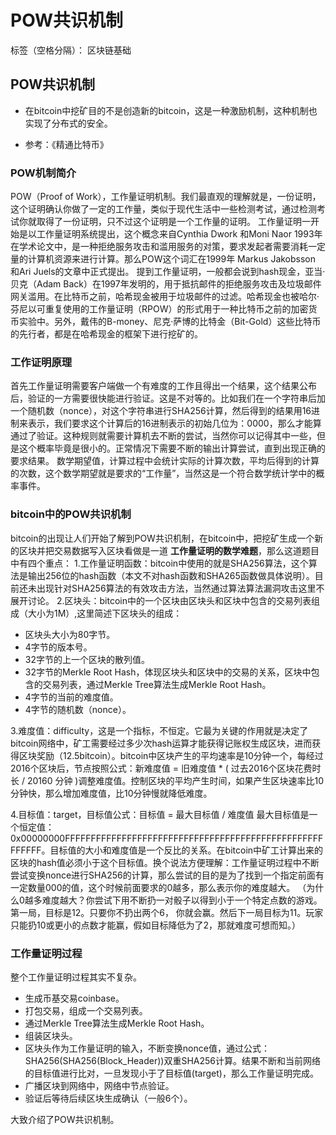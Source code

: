 ﻿# POW共识机制

标签（空格分隔）： 区块链基础

## POW共识机制
* 在bitcoin中挖矿目的不是创造新的bitcoin，这是一种激励机制，这种机制也实现了分布式的安全。

* 参考：《精通比特币》

### POW机制简介
POW（Proof of Work），工作量证明机制。我们最直观的理解就是，一份证明，这个证明确认你做了一定的工作量，类似于现代生活中一些检测考试，通过检测考试你就取得了一份证明，只不过这个证明是一个工作量的证明。
工作量证明一开始是以工作量证明系统提出，这个概念来自Cynthia Dwork 和Moni Naor 1993年在学术论文中，是一种拒绝服务攻击和滥用服务的对策，要求发起者需要消耗一定量的计算机资源来进行计算。那么POW这个词汇在1999年 Markus Jakobsson 和Ari Juels的文章中正式提出。
提到工作量证明，一般都会说到hash现金，亚当·贝克（Adam Back）在1997年发明的，用于抵抗邮件的拒绝服务攻击及垃圾邮件网关滥用。在比特币之前，哈希现金被用于垃圾邮件的过滤。哈希现金也被哈尔·芬尼以可重复使用的工作量证明（RPOW）的形式用于一种比特币之前的加密货币实验中。另外，戴伟的B-money、尼克·萨博的比特金（Bit-Gold）这些比特币的先行者，都是在哈希现金的框架下进行挖矿的。


### 工作证明原理
首先工作量证明需要客户端做一个有难度的工作且得出一个结果，这个结果公布后，验证的一方需要很快能进行验证。这是不对等的。比如我们在一个字符串后加一个随机数（nonce），对这个字符串进行SHA256计算，然后得到的结果用16进制来表示，我们要求这个计算后的16进制表示的初始几位为：0000，那么才能算通过了验证。这种规则就需要计算机去不断的尝试，当然你可以记得其中一些，但是这个概率毕竟是很小的。正常情况下需要不断的输出计算尝试，直到出现正确的要求结果。
数学期望值，计算过程中会统计实际的计算次数，平均后得到的计算的次数，这个数学期望就是要求的“工作量”，当然这是一个符合数学统计学中的概率事件。


### bitcoin中的POW共识机制
bitcoin的出现让人们开始了解到POW共识机制，在bitcoin中，把挖矿生成一个新的区块并把交易数据写入区块看做是一道 **工作量证明的数学难题**，那么这道题目中有四个重点：
1.工作量证明函数：bitcoin中使用的就是SHA256算法，这个算法是输出256位的hash函数（本文不对hash函数和SHA265函数做具体说明）。目前还未出现针对SHA256算法的有效攻击方法，当然通过算法算法漏洞攻击这里不展开讨论。
2.区块头：bitcoin中的一个区块由区块头和区块中包含的交易列表组成（大小为1M）,这里简述下区块头的组成：

* 区块头大小为80字节。
* 4字节的版本号。
* 32字节的上一个区块的散列值。
* 32字节的Merkle Root Hash，体现区块头和区块中的交易的关系，区块中包含的交易列表，通过Merkle  Tree算法生成Merkle Root Hash。
* 4字节的当前的难度值。
* 4字节的随机数（nonce）。

3.难度值：difficulty，这是一个指标，不恒定。它最为关键的作用就是决定了bitcoin网络中，矿工需要经过多少次hash运算才能获得记账权生成区块，进而获得区块奖励（12.5bitcoin）。bitcoin中区块产生的平均速率是10分钟一个，每经过2016个区块后，节点按照公式：新难度值 = 旧难度值 * ( 过去2016个区块花费时长 / 20160 分钟 )调整难度值。控制区块的平均产生时间，如果产生区块速率比10分钟快，那么增加难度值，比10分钟慢就降低难度。

4.目标值：target，目标值公式：目标值 = 最大目标值 / 难度值
最大目标值是一个恒定值：
0x00000000FFFFFFFFFFFFFFFFFFFFFFFFFFFFFFFFFFFFFFFFFFFFFFFFFFFFFFFF。目标值的大小和难度值是一个反比的关系。在bitcoin中矿工计算出来的区块的hash值必须小于这个目标值。换个说法方便理解：工作量证明过程中不断尝试变换nonce进行SHA256的计算，那么尝试的目的是为了找到一个指定前面有一定数量000的值，这个时候前面要求的0越多，那么表示你的难度越大。
（为什么0越多难度越大？你尝试下用不断扔一对骰子以得到小于一个特定点数的游戏。第一局，目标是12。只要你不扔出两个6， 你就会赢。然后下一局目标为11。玩家只能扔10或更小的点数才能赢，假如目标降低为了2，那就难度可想而知。）


### 工作量证明过程
整个工作量证明过程其实不复杂。

* 生成币基交易coinbase。
* 打包交易，组成一个交易列表。
* 通过Merkle Tree算法生成Merkle Root Hash。
* 组装区块头。
* 区块头作为工作量证明的输入，不断变换nonce值，通过公式：SHA256(SHA256(Block_Header))双重SHA256计算。结果不断和当前网络的目标值进行比对，一旦发现小于了目标值(target)，那么工作量证明完成。
* 广播区块到网络中，网络中节点验证。
* 验证后等待后续区块生成确认（一般6个）。


大致介绍了POW共识机制。






